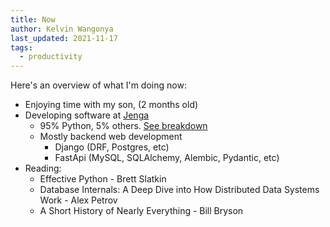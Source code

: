 ```yaml
---
title: Now
author: Kelvin Wangonya
last_updated: 2021-11-17
tags:
  - productivity
---
```


Here's an overview of what I'm doing now:
- Enjoying time with my son, (2 months old)
- Developing software at [Jenga](https://www.jenga-agency.com/)
  - 95% Python, 5% others. [See breakdown](https://gist.github.com/wangonya/95d21be1d601b7218f25e16d21aaabd2)
  - Mostly backend web development
    - Django (DRF, Postgres, etc)
    - FastApi (MySQL, SQLAlchemy, Alembic, Pydantic, etc)
- Reading:
  - Effective Python - Brett Slatkin
  - Database Internals: A Deep Dive into How Distributed Data Systems Work - Alex Petrov
  - A Short History of Nearly Everything - Bill Bryson
